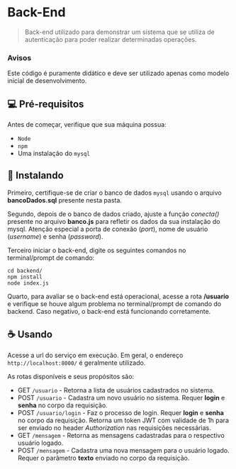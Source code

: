# Back-End

> Back-end utilizado para demonstrar um sistema que se utiliza de autenticação para poder realizar determinadas operações.

### Avisos

Este código é puramente didático e deve ser utilizado apenas como modelo inicial de desenvolvimento.

## 💻 Pré-requisitos

Antes de começar, verifique que sua máquina possua:

- `Node`
- `npm`
- Uma instalação do `mysql`

## 🚀 Instalando

Primeiro, certifique-se de criar o banco de dados `mysql` usando o arquivo **bancoDados.sql** presente nesta pasta.

Segundo, depois de o banco de dados criado, ajuste a função *conecta()* presente no arquivo **banco.js** para refletir os dados da sua instalação do mysql. Atenção especial a porta de conexão (*port*), nome de usuário (*username*) e senha (*password*). 

Terceiro iniciar o back-end, digite os seguintes comandos no terminal/prompt de comando:

```
cd backend/
npm install 
node index.js
```

Quarto, para avaliar se o back-end está operacional, acesse a rota **/usuario** e verifique se houve algum problema no terminal/prompt de comando do backend. Caso negativo, o back-end está funcionando corretamente.

## ☕ Usando

Acesse a url do serviço em execução. Em geral, o endereço `http://localhost:8000/` é geralmente utilizado.

As rotas disponíveis e seus propósitos são:

- GET `/usuario` - Retorna a lista de usuários cadastrados no sistema.
- POST `/usuario` - Cadastra um novo usuário no sistema. Requer **login** e **senha** no corpo da requisição.
- POST `/usuario/login` - Faz o processo de login. Requer **login** e **senha** no corpo da requisição. Retorna um token JWT com validade de 1h para ser enviado no header *Authorization* nas requisições necessárias.
- GET `/mensagem` - Retorna as mensagens cadastradas para o respectivo usuário logado.
- POST `/mensagem` - Cadastra uma nova mensagem para o usuário logado. Requer o parâmetro **texto** enviado no corpo da requisição.
